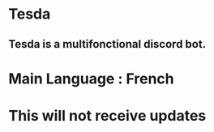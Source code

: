 # Tesda
## Tesda is a multifonctional discord bot.
# Main Language : French

# This will not receive updates